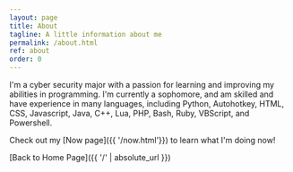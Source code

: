 ```yaml
---
layout: page
title: About
tagline: A little information about me
permalink: /about.html
ref: about
order: 0
---
```


I'm a cyber security major with a passion for learning and improving my abilities in programming. I'm currently a sophomore, and am skilled and have experience in many languages, including Python, Autohotkey, HTML, CSS, Javascript, Java, C++, Lua, PHP, Bash, Ruby, VBScript, and Powershell.


Check out my [Now page]({{ '/now.html'}}) to learn what I'm doing now!

[Back to Home Page]({{ '/' | absolute_url }})

